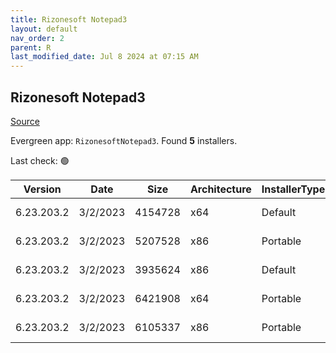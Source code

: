 ```yaml
---
title: Rizonesoft Notepad3
layout: default
nav_order: 2
parent: R
last_modified_date: Jul 8 2024 at 07:15 AM
---
```


## Rizonesoft Notepad3

[Source](https://www.rizonesoft.com/downloads/notepad3)

Evergreen app: `RizonesoftNotepad3`. Found **5** installers.

Last check: 🟢

| Version    | Date     | Size    | Architecture | InstallerType | Type | URI                                                                                                                                                                                                                                  |
| ---------- | -------- | ------- | ------------ | ------------- | ---- | ------------------------------------------------------------------------------------------------------------------------------------------------------------------------------------------------------------------------------------ |
| 6.23.203.2 | 3/2/2023 | 4154728 | x64          | Default       | exe  | [https://github.com/rizonesoft/Notepad3/releases/download/RELEASE_6.23.203.2/Notepad3_6.23.203.2_x64_Setup.exe](https://github.com/rizonesoft/Notepad3/releases/download/RELEASE_6.23.203.2/Notepad3_6.23.203.2_x64_Setup.exe)       |
| 6.23.203.2 | 3/2/2023 | 5207528 | x86          | Portable      | exe  | [https://github.com/rizonesoft/Notepad3/releases/download/RELEASE_6.23.203.2/Notepad3Portable_6.23.203.2.paf.exe](https://github.com/rizonesoft/Notepad3/releases/download/RELEASE_6.23.203.2/Notepad3Portable_6.23.203.2.paf.exe)   |
| 6.23.203.2 | 3/2/2023 | 3935624 | x86          | Default       | exe  | [https://github.com/rizonesoft/Notepad3/releases/download/RELEASE_6.23.203.2/Notepad3_6.23.203.2_x86_Setup.exe](https://github.com/rizonesoft/Notepad3/releases/download/RELEASE_6.23.203.2/Notepad3_6.23.203.2_x86_Setup.exe)       |
| 6.23.203.2 | 3/2/2023 | 6421908 | x64          | Portable      | zip  | [https://github.com/rizonesoft/Notepad3/releases/download/RELEASE_6.23.203.2/Notepad3_6.23.203.2_x64_Portable.zip](https://github.com/rizonesoft/Notepad3/releases/download/RELEASE_6.23.203.2/Notepad3_6.23.203.2_x64_Portable.zip) |
| 6.23.203.2 | 3/2/2023 | 6105337 | x86          | Portable      | zip  | [https://github.com/rizonesoft/Notepad3/releases/download/RELEASE_6.23.203.2/Notepad3_6.23.203.2_x86_Portable.zip](https://github.com/rizonesoft/Notepad3/releases/download/RELEASE_6.23.203.2/Notepad3_6.23.203.2_x86_Portable.zip) |
